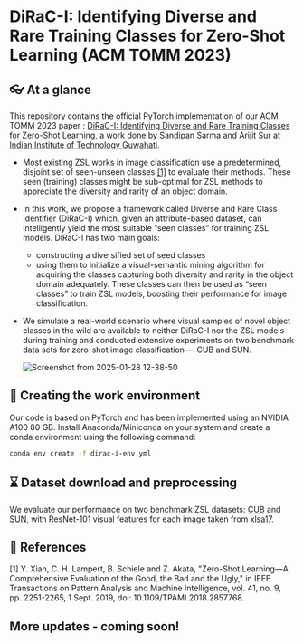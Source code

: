 # DiRaC-I: Identifying Diverse and Rare Training Classes for Zero-Shot Learning (ACM TOMM 2023)

## 👓 At a glance
This repository contains the official PyTorch implementation of our ACM TOMM 2023 paper : [DiRaC-I: Identifying Diverse and Rare Training Classes for Zero-Shot Learning](https://dl.acm.org/doi/10.1145/3603147), a work done by Sandipan Sarma and Arijit Sur at [Indian Institute of Technology Guwahati](https://www.iitg.ac.in/cseweb/mmlab/index2.html).


- Most existing ZSL works in image classification use a predetermined, disjoint set of seen-unseen classes [[1]](#1) to evaluate their methods. These seen (training) classes might be sub-optimal for ZSL methods to appreciate the diversity and rarity of an object domain.
- In this work, we propose a framework called Diverse and Rare Class Identifier (DiRaC-I) which, given an attribute-based dataset, can intelligently yield the most suitable “seen classes” for training ZSL models. DiRaC-I has two main goals:
  - constructing a diversified set of seed classes
  - using them to initialize a visual-semantic mining algorithm for acquiring the classes capturing both diversity and rarity in the object domain adequately. These classes can then be used as “seen classes” to train ZSL models, boosting their performance for image classification.
- We simulate a real-world scenario where visual samples of novel object classes in the wild are available to neither DiRaC-I nor the ZSL models during training and conducted extensive experiments on two benchmark data sets for zero-shot image classification — CUB and SUN.

  ![Screenshot from 2025-01-28 12-38-50](https://github.com/user-attachments/assets/c5ef47cc-af60-4aea-923a-7719260ff0d6)

## 🏢 Creating the work environment
Our code is based on PyTorch and has been implemented using an NVIDIA A100 80 GB. Install Anaconda/Miniconda on your system and create a conda environment using the following command:

```bash
conda env create -f dirac-i-env.yml
```
## ⌛ Dataset download and preprocessing
We evaluate our performance on two benchmark ZSL datasets: [CUB](https://www.vision.caltech.edu/datasets/cub_200_2011/) and [SUN](https://cs.brown.edu/~gmpatter/sunattributes.html), with ResNet-101 visual features for each image taken from [xlsa17](http://datasets.d2.mpi-inf.mpg.de/xian/xlsa17.zip). 


## :scroll: References
<a id="1">[1]</a> 
Y. Xian, C. H. Lampert, B. Schiele and Z. Akata, "Zero-Shot Learning—A Comprehensive Evaluation of the Good, the Bad and the Ugly," in IEEE Transactions on Pattern Analysis and Machine Intelligence, vol. 41, no. 9, pp. 2251-2265, 1 Sept. 2019, doi: 10.1109/TPAMI.2018.2857768.


## More updates - coming soon!
